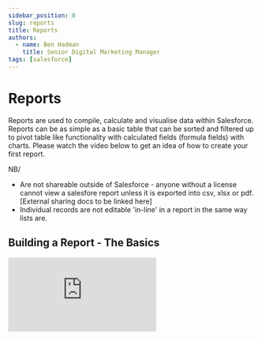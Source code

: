 ```yaml
---
sidebar_position: 8
slug: reports
title: Reports
authors:
  - name: Ben Hadman
    title: Senior Digital Marketing Manager
tags: [salesforce]
---
```


# Reports

Reports are used to compile, calculate and visualise data within Salesforce.
Reports can be as simple as a basic table that can be sorted and filtered up to pivot table like functionality with calculated fields (formula fields) with charts.
Please watch the video below to get an idea of how to create your first report.

NB/
- Are not shareable outside of Salesforce - anyone without a license cannot view a salesfore report unless it is exported into csv, xlsx or pdf. [External sharing docs to be linked here]
- Individual records are not editable 'in-line' in a report in the same way lists are.

## Building a Report - The Basics
<iframe
  width={560}
  height={315}
  src="https://www.youtube.com/embed/j0aD-bghRhg"
  title="YouTube video player"
  frameBorder={0}
  allow="accelerometer; autoplay; clipboard-write; encrypted-media; gyroscope; picture-in-picture; web-share"
  allowFullScreen=""
/>

